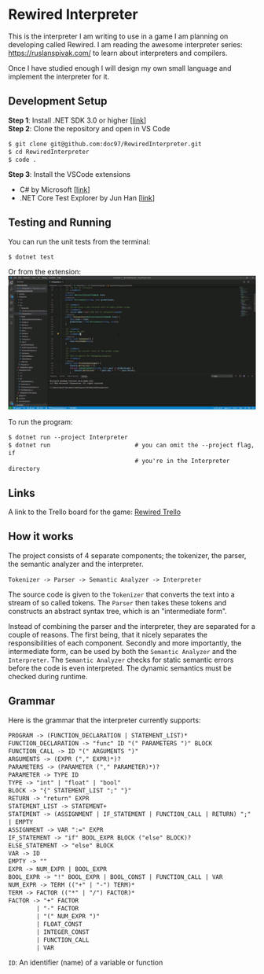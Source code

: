 # Rewired Interpreter

This is the interpreter I am writing to use in a game I am planning on 
developing called Rewired. I am reading the awesome interpreter series: 
https://ruslanspivak.com/ to learn about interpreters and compilers.

Once I have studied enough I will design my own small language and 
implement the interpreter for it.

## Development Setup

**Step 1**: Install .NET SDK 3.0 or higher [[link][1]]  
**Step 2**: Clone the repository and open in VS Code
```
$ git clone git@github.com:doc97/RewiredInterpreter.git
$ cd RewiredInterpreter
$ code .
```
**Step 3**: Install the VSCode extensions
- C# by Microsoft [[link][2]]
- .NET Core Test Explorer by Jun Han [[link][3]]

## Testing and Running

You can run the unit tests from the terminal:
```
$ dotnet test
```
Or from the extension:  
![Unit test gif][gif]

To run the program:
```
$ dotnet run --project Interpreter
$ dotnet run                        # you can omit the --project flag, if 
                                    # you're in the Interpreter directory
```

## Links

A link to the Trello board for the game: [Rewired Trello][4]

## How it works

The project consists of 4 separate components; the tokenizer, the parser, 
the semantic analyzer and the interpreter.

`Tokenizer -> Parser -> Semantic Analyzer -> Interpreter`

The source code is given to the `Tokenizer` that converts the text into 
a stream of so called tokens. The `Parser` then takes these tokens and
constructs an abstract syntax tree, which is an "intermediate form".

Instead of combining the parser and the interpreter, they are separated 
for a couple of reasons. The first being, that it nicely separates the 
responsibilities of each component. Secondly and more importantly, the 
intermediate form, can be used by both the `Semantic Analyzer` and the 
`Interpreter`. The `Semantic Analyzer` checks for static semantic errors 
before the code is even interpreted. The dynamic semantics must be 
checked during runtime.

## Grammar

Here is the grammar that the interpreter currently supports:

```
PROGRAM -> (FUNCTION_DECLARATION | STATEMENT_LIST)*
FUNCTION_DECLARATION -> "func" ID "(" PARAMETERS ")" BLOCK
FUNCTION_CALL -> ID "(" ARGUMENTS ")"
ARGUMENTS -> (EXPR ("," EXPR)*)?
PARAMETERS -> (PARAMETER ("," PARAMETER)*)?
PARAMETER -> TYPE ID
TYPE -> "int" | "float" | "bool"
BLOCK -> "{" STATEMENT_LIST ";" "}"
RETURN -> "return" EXPR
STATEMENT_LIST -> STATEMENT+
STATEMENT -> (ASSIGNMENT | IF_STATEMENT | FUNCTION_CALL | RETURN) ";" | EMPTY
ASSIGNMENT -> VAR ":=" EXPR
IF_STATEMENT -> "if" BOOL_EXPR BLOCK ("else" BLOCK)?
ELSE_STATEMENT -> "else" BLOCK
VAR -> ID
EMPTY -> ""
EXPR -> NUM_EXPR | BOOL_EXPR
BOOL_EXPR -> "!" BOOL_EXPR | BOOL_CONST | FUNCTION_CALL | VAR
NUM_EXPR -> TERM (("+" | "-") TERM)*
TERM -> FACTOR (("*" | "/") FACTOR)*
FACTOR -> "+" FACTOR
        | "-" FACTOR
        | "(" NUM_EXPR ")"
        | FLOAT_CONST
        | INTEGER_CONST
        | FUNCTION_CALL
        | VAR
```

`ID`: An identifier (name) of a variable or function

[1]: https://dotnet.microsoft.com/download
[2]: https://github.com/OmniSharp/omnisharp-vscode
[3]: https://github.com/formulahendry/vscode-dotnet-test-explorer
[4]: https://trello.com/b/Tahc4TQL
[gif]: Docs/rewired_unittest.gif "Unit test demo"